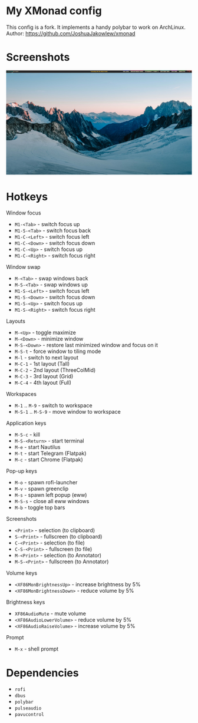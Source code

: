 # My XMonad config
This config is a fork. It implements a handy polybar to work on ArchLinux. <br />
Author: https://github.com/JoshuaJakowlew/xmonad

# Screenshots
![Screenshot](/assets/images/screenshots/screen.png)

# Hotkeys
Window focus

* `M1-<Tab>` - switch focus up
* `M1-S-<Tab>` - switch focus back
* `M1-C-<Left>` - switch focus left
* `M1-C-<Down>` - switch focus down
* `M1-C-<Up>` - switch focus up
* `M1-C-<Right>` - switch focus right

Window swap

* `M-<Tab>`  - swap windows back
* `M-S-<Tab>`  - swap windows up
* `M1-S-<Left>` - switch focus left
* `M1-S-<Down>` - switch focus down
* `M1-S-<Up>` - switch focus up
* `M1-S-<Right>` - switch focus right

Layouts 

* `M-<Up>` - toggle maximize
* `M-<Down>` - minimize window
* `M-S-<Down>` - restore last minimized window and focus on it
* `M-S-t` - force window to tiling mode
* `M-l` - switch to next layout
* `M-C-1` - 1st layout (Tall)
* `M-C-2` - 2nd layout (ThreeColMid)
* `M-C-3` - 3rd layout (Grid)
* `M-C-4` - 4th layout (Full)

Workspaces

* `M-1` .. `M-9` - switch to workspace
* `M-S-1` .. `M-S-9` - move window to workspace

Application keys

* `M-S-c` - kill
* `M-S-<Return>` - start terminal
* `M-e` - start Nautilus
* `M-t` - start Telegram (Flatpak)
* `M-c` - start Chrome (Flatpak)

Pop-up keys

* `M-o` - spawn rofi-launcher
* `M-v` - spawn greenclip
* `M-s` - spawn left popup (eww)
* `M-S-s` - close all eww windows
* `M-b` - toggle top bars

Screenshots

* `<Print>` - selection (to clipboard)
* `S-<Print>` - fullscreen (to clipboard)
* `C-<Print>` - selection (to file)
* `C-S-<Print>` - fullscreen (to file)
* `M-<Print>` - selection (to Annotator)
* `M-S-<Print>` - fullscreen (to Annotator)

Volume keys

* `<XF86MonBrightnessUp>` - increase brightness by 5%
* `<XF86MonBrightnessDown>` - reduce volume by 5%

Brightness keys

* `XF86AudioMute` - mute volume
* `<XF86AudioLowerVolume>` - reduce volume by 5%
* `<XF86AudioRaiseVolume>` - increase volume by 5%

Prompt

* `M-x` - shell prompt

# Dependencies

* `rofi`
* `dbus`
* `polybar`
* `pulseaudio`
* `pavucontrol`
